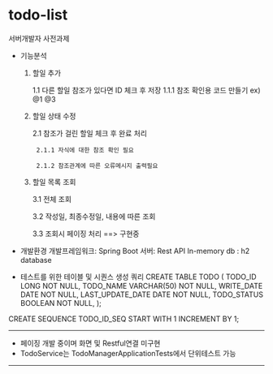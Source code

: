 # todo-list
서버개발자 사전과제
* 기능분석 
	1. 할일 추가
	
		1.1 다른 할일 참조가 있다면 ID 체크 후 저장
			1.1.1 참조 확인용 코드 만들기 ex) @1 @3 
	2. 할일 상태 수정
	
		2.1 참조가 걸린 할일 체크 후 완료 처리
		
			2.1.1 자식에 대한 참조 확인 필요
			
			2.1.2 참조관계에 따른 오류메시지 출력필요 
	3. 할일 목록 조회 
	
		3.1 전체 조회
		
		3.2 작성일, 최종수정일, 내용에 따른 조회
		
		3.3 조회시 페이징 처리 ==> 구현중 
		
* 개발환경
 개발프레임워크: Spring Boot
 서버: Rest API
 In-memory db : h2 database
 
* 테스트를 위한 테이블 및 시퀀스 생성 쿼리 
CREATE TABLE TODO ( 
   TODO_ID LONG NOT NULL, 
   TODO_NAME VARCHAR(50) NOT NULL, 
   WRITE_DATE DATE NOT NULL,
   LAST_UPDATE_DATE DATE NOT NULL,
   TODO_STATUS BOOLEAN NOT NULL,
);

CREATE SEQUENCE TODO_ID_SEQ START WITH 1 INCREMENT BY 1; 

*********************************************************
* 페이징 개발 중이며 화면 및 Restful연결 미구현 
* TodoService는 TodoManagerApplicationTests에서 단위테스트 가능
*********************************************************
